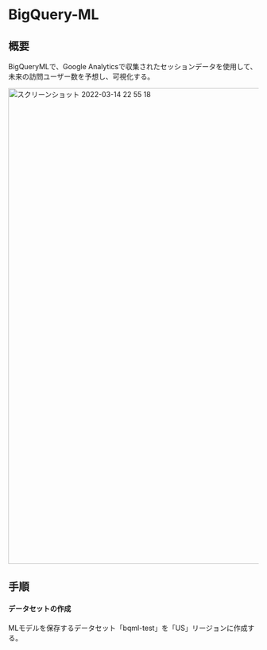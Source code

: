 # BigQuery-ML

## 概要
BigQueryMLで、Google Analyticsで収集されたセッションデータを使用して、未来の訪問ユーザー数を予想し、可視化する。

<img width="957" alt="スクリーンショット 2022-03-14 22 55 18" src="https://user-images.githubusercontent.com/55085752/158186646-10276be8-18ad-4958-a74b-7670ab0d0c19.png">


## 手順
#### データセットの作成
MLモデルを保存するデータセット「bqml-test」を「US」リージョンに作成する。
